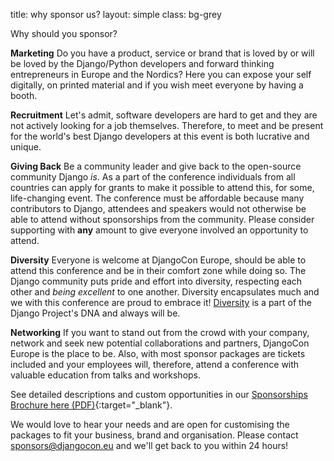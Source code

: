 title: why sponsor us?
layout: simple
class: bg-grey

Why should you sponsor?

**Marketing** Do you have a product, service or brand that is loved by or will be loved by the Django/Python developers and forward thinking entrepreneurs in Europe and the Nordics? Here you can expose your self digitally, on printed material and if you wish meet everyone by having a booth.

**Recruitment** Let's admit, software developers are hard to get and they are not actively looking for a job themselves. Therefore, to meet and be present for the world's best Django developers at this event is both lucrative and unique.

**Giving Back** Be a community leader and give back to the open-source community Django _is_. As a part of the conference individuals from all countries can apply for grants to make it possible to attend this, for some, life-changing event. The conference must be affordable because many contributors to Django, attendees and speakers would not otherwise be able to attend without sponsorships from the community. Please consider supporting with **any** amount to give everyone involved an opportunity to attend.

**Diversity** Everyone is welcome at DjangoCon Europe, should be able to attend this conference and be in their comfort zone while doing so. The Django community puts pride and effort into diversity, respecting each other and *being excellent* to one another. Diversity encapsulates much and we with this conference are proud to embrace it! [Diversity](https://www.djangoproject.com/diversity/) is a part of the Django Project's DNA and always will be.

**Networking** If you want to stand out from the crowd with your company, network and seek new potential collaborations and partners, DjangoCon Europe is the place to be. Also, with most sponsor packages are tickets included and your employees will, therefore, attend a conference with valuable education from talks and workshops.

See detailed descriptions and custom opportunities in our [Sponsorships Brochure here (PDF)](/static/docs/sponsorships_brochure.pdf){:target="_blank"}.

We would love to hear your needs and are open for customising the packages to fit your business, brand and organisation.
Please contact [sponsors@djangocon.eu](mailto:sponsors@djangocon.eu) and we'll get back to you within 24 hours!
